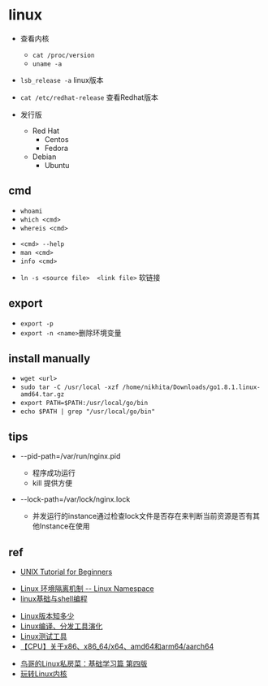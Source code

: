 # linux
+ 查看内核
    + `cat /proc/version` 
    + `uname -a`
+ `lsb_release -a` linux版本
+ `cat /etc/redhat-release` 查看Redhat版本

+ 发行版
    + Red Hat
        + Centos
        + Fedora
    + Debian
        + Ubuntu

## cmd
+ `whoami`
+ `which <cmd>`
+ `whereis <cmd>`
<!-- help -->
+ `<cmd> --help`
+ `man <cmd>`
+ `info <cmd>`
<!-- comman -->
+ `ln -s <source file>  <link file>` 软链接

## export
+ `export -p`
+ `export -n <name>`删除环境变量



## install manually
+ `wget <url>`
+ `sudo tar -C /usr/local -xzf /home/nikhita/Downloads/go1.8.1.linux-amd64.tar.gz`
+ `export PATH=$PATH:/usr/local/go/bin`
+ `echo $PATH | grep "/usr/local/go/bin"`


## tips
+ --pid-path=/var/run/nginx.pid 
    + 程序成功运行
    + kill <pid> 提供方便

+ --lock-path=/var/lock/nginx.lock 
    + 并发运行的instance通过检查lock文件是否存在来判断当前资源是否有其他Instance在使用


## ref
+ [UNIX Tutorial for Beginners](http://www.ee.surrey.ac.uk/Teaching/Unix/)

<!-- 概念 -->
+ [Linux 环境隔离机制 -- Linux Namespace](https://zhuanlan.zhihu.com/p/47571649)
+ [linux基础与shell编程](https://www.kancloud.cn/digest/linux-world/145297)

<!-- others -->
+ [Linux版本知多少](https://zhuanlan.zhihu.com/p/151849085)
+ [Linux编译、分发工具演化](https://zhuanlan.zhihu.com/p/65209070)
+ [Linux测试工具](https://cloud.tencent.com/developer/article/1390611?from=15425)
+ [【CPU】关于x86、x86_64/x64、amd64和arm64/aarch64](https://blog.csdn.net/michaelwoshi/article/details/105105421)

<!-- 教程 -->
+ [鸟哥的Linux私房菜：基础学习篇 第四版](https://wizardforcel.gitbooks.io/vbird-linux-basic-4e/content/148.html)
+ [玩转Linux内核](https://www.zhihu.com/people/gang-hao-xin-dong-23)
